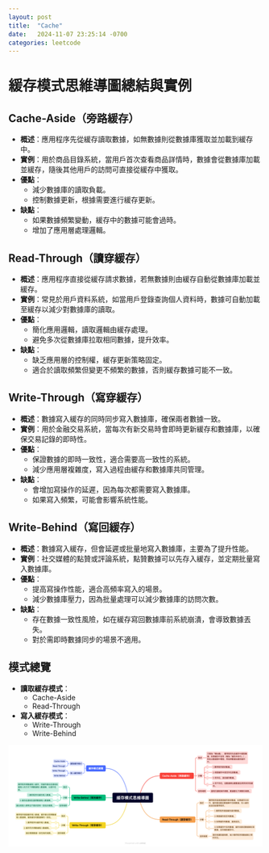 ```yaml
---
layout: post
title:  "Cache"
date:   2024-11-07 23:25:14 -0700
categories: leetcode
---
```


# 緩存模式思維導圖總結與實例

## Cache-Aside（旁路緩存）
- **概述**：應用程序先從緩存讀取數據，如無數據則從數據庫獲取並加載到緩存中。
- **實例**：用於商品目錄系統，當用戶首次查看商品詳情時，數據會從數據庫加載並緩存，隨後其他用戶的訪問可直接從緩存中獲取。
- **優點**：
  - 減少數據庫的讀取負載。
  - 控制數據更新，根據需要進行緩存更新。
- **缺點**：
  - 如果數據頻繁變動，緩存中的數據可能會過時。
  - 增加了應用層處理邏輯。

## Read-Through（讀穿緩存）
- **概述**：應用程序直接從緩存請求數據，若無數據則由緩存自動從數據庫加載並緩存。
- **實例**：常見於用戶資料系統，如當用戶登錄查詢個人資料時，數據可自動加載至緩存以減少對數據庫的讀取。
- **優點**：
  - 簡化應用邏輯，讀取邏輯由緩存處理。
  - 避免多次從數據庫拉取相同數據，提升效率。
- **缺點**：
  - 缺乏應用層的控制權，緩存更新策略固定。
  - 適合於讀取頻繁但變更不頻繁的數據，否則緩存數據可能不一致。

## Write-Through（寫穿緩存）
- **概述**：數據寫入緩存的同時同步寫入數據庫，確保兩者數據一致。
- **實例**：用於金融交易系統，當每次有新交易時會即時更新緩存和數據庫，以確保交易記錄的即時性。
- **優點**：
  - 保證數據的即時一致性，適合需要高一致性的系統。
  - 減少應用層複雜度，寫入過程由緩存和數據庫共同管理。
- **缺點**：
  - 會增加寫操作的延遲，因為每次都需要寫入數據庫。
  - 如果寫入頻繁，可能會影響系統性能。

## Write-Behind（寫回緩存）
- **概述**：數據寫入緩存，但會延遲或批量地寫入數據庫，主要為了提升性能。
- **實例**：社交媒體的點贊或評論系統，點贊數據可以先存入緩存，並定期批量寫入數據庫。
- **優點**：
  - 提高寫操作性能，適合高頻率寫入的場景。
  - 減少數據庫壓力，因為批量處理可以減少數據庫的訪問次數。
- **缺點**：
  - 存在數據一致性風險，如在緩存寫回數據庫前系統崩潰，會導致數據丟失。
  - 對於需即時數據同步的場景不適用。

## 模式總覽
- **讀取緩存模式**：
  - Cache-Aside
  - Read-Through
- **寫入緩存模式**：
  - Write-Through
  - Write-Behind

![緩存模式思維導圖](/images/緩存模式思維導圖.png)

